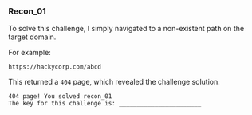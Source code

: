 ### Recon\_01 

To solve this challenge, I simply navigated to a non-existent path on the target domain.

For example:

```
https://hackycorp.com/abcd
```

This returned a `404` page, which revealed the challenge solution:

```
404 page! You solved recon_01
The key for this challenge is: _______________________
```
